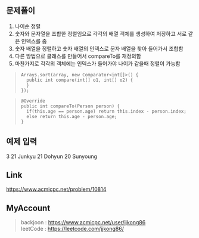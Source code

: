 ## 문제풀이
 1. 나이순 정렬
 2. 숫자와 문자열을 조합한 정렬임으로 각각의 배열 객체를 생성하여 저장하고 서로 같은 인덱스를 줌
 3. 숫자 배열을 정렬하고 숫자 배열의 인덱스로 문자 배열을 찾아 들어가서 조합함
 4. 다른 방법으로 클래스를 만들어서 compareTo를 재정의함
 5. 마찬가지로 각각의 객체에는 인덱스가 들어가야 나이가 같을때 정렬이 가능함
 
 
> ```
> Arrays.sort(array, new Comparator<int[]>() {
> 	public int compare(int[] o1, int[] o2) {
> 	}
> });
> ```

> ```
> @Override
> public int compareTo(Person person) {
> 	if(this.age == person.age) return this.index - person.index;
> 	else return this.age - person.age;
> }
> ```

## 예제 입력
3
21 Junkyu
21 Dohyun
20 Sunyoung

## Link
https://www.acmicpc.net/problem/10814

## MyAccount

> backjoon : <https://www.acmicpc.net/user/jjkong86>  
> leetCode : <https://leetcode.com/jjkong86/> 



